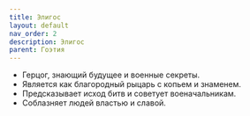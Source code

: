 ```yaml
---
title: Элигос
layout: default
nav_order: 2
description: Элигос
parent: Гоэтия
---
```


- Герцог, знающий будущее и военные секреты.
- Является как благородный рыцарь с копьем и знаменем.
- Предсказывает исход битв и советует военачальникам.
- Соблазняет людей властью и славой.
